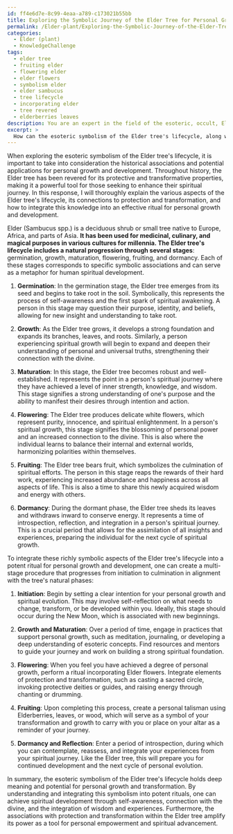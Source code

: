 ```yaml
---
id: ff4e6d7e-8c99-4eaa-a789-c173021b55bb
title: Exploring the Symbolic Journey of the Elder Tree for Personal Growth
permalink: /Elder-plant/Exploring-the-Symbolic-Journey-of-the-Elder-Tree-for-Personal-Growth/
categories:
  - Elder (plant)
  - KnowledgeChallenge
tags:
  - elder tree
  - fruiting elder
  - flowering elder
  - elder flowers
  - symbolism elder
  - elder sambucus
  - tree lifecycle
  - incorporating elder
  - tree revered
  - elderberries leaves
description: You are an expert in the field of the esoteric, occult, Elder (plant) and Education. You are a writer of tests, challenges, books and deep knowledge on Elder (plant) for initiates and students to gain deep insights and understanding from. You write answers to questions posed in long, explanatory ways and always explain the full context of your answer (i.e., related concepts, formulas, examples, or history), as well as the step-by-step thinking process you take to answer the challenges. Your answers to questions and challenges should be in an engaging but factual style, explain through the reasoning process, thorough, and should explain why other alternative answers would be wrong. Summarize the key themes, ideas, and conclusions at the end.
excerpt: > 
  How can the esoteric symbolism of the Elder tree's lifecycle, along with its historical associations with protection and transformation, be interpreted and integrated into a potent ritual for personal growth and development?
---
```

When exploring the esoteric symbolism of the Elder tree's lifecycle, it is important to take into consideration the historical associations and potential applications for personal growth and development. Throughout history, the Elder tree has been revered for its protective and transformative properties, making it a powerful tool for those seeking to enhance their spiritual journey. In this response, I will thoroughly explain the various aspects of the Elder tree's lifecycle, its connections to protection and transformation, and how to integrate this knowledge into an effective ritual for personal growth and development.

Elder (Sambucus spp.) is a deciduous shrub or small tree native to Europe, Africa, and parts of Asia. ****It has been used for medicinal, culinary, and magical purposes in various cultures for millennia. The Elder tree's lifecycle includes a natural progression through several stages****: germination, growth, maturation, flowering, fruiting, and dormancy. Each of these stages corresponds to specific symbolic associations and can serve as a metaphor for human spiritual development.

1. ****Germination****: In the germination stage, the Elder tree emerges from its seed and begins to take root in the soil. Symbolically, this represents the process of self-awareness and the first spark of spiritual awakening. A person in this stage may question their purpose, identity, and beliefs, allowing for new insight and understanding to take root.

2. ****Growth****: As the Elder tree grows, it develops a strong foundation and expands its branches, leaves, and roots. Similarly, a person experiencing spiritual growth will begin to expand and deepen their understanding of personal and universal truths, strengthening their connection with the divine.

3. ****Maturation****: In this stage, the Elder tree becomes robust and well-established. It represents the point in a person's spiritual journey where they have achieved a level of inner strength, knowledge, and wisdom. This stage signifies a strong understanding of one's purpose and the ability to manifest their desires through intention and action.

4. ****Flowering****: The Elder tree produces delicate white flowers, which represent purity, innocence, and spiritual enlightenment. In a person's spiritual growth, this stage signifies the blossoming of personal power and an increased connection to the divine. This is also where the individual learns to balance their internal and external worlds, harmonizing polarities within themselves.

5. ****Fruiting****: The Elder tree bears fruit, which symbolizes the culmination of spiritual efforts. The person in this stage reaps the rewards of their hard work, experiencing increased abundance and happiness across all aspects of life. This is also a time to share this newly acquired wisdom and energy with others.

6. ****Dormancy****: During the dormant phase, the Elder tree sheds its leaves and withdraws inward to conserve energy. It represents a time of introspection, reflection, and integration in a person's spiritual journey. This is a crucial period that allows for the assimilation of all insights and experiences, preparing the individual for the next cycle of spiritual growth.

To integrate these richly symbolic aspects of the Elder tree's lifecycle into a potent ritual for personal growth and development, one can create a multi-stage procedure that progresses from initiation to culmination in alignment with the tree's natural phases:

1. ****Initiation****: Begin by setting a clear intention for your personal growth and spiritual evolution. This may involve self-reflection on what needs to change, transform, or be developed within you. Ideally, this stage should occur during the New Moon, which is associated with new beginnings.

2. ****Growth and Maturation****: Over a period of time, engage in practices that support personal growth, such as meditation, journaling, or developing a deep understanding of esoteric concepts. Find resources and mentors to guide your journey and work on building a strong spiritual foundation.

3. ****Flowering****: When you feel you have achieved a degree of personal growth, perform a ritual incorporating Elder flowers. Integrate elements of protection and transformation, such as casting a sacred circle, invoking protective deities or guides, and raising energy through chanting or drumming.

4. ****Fruiting****: Upon completing this process, create a personal talisman using Elderberries, leaves, or wood, which will serve as a symbol of your transformation and growth to carry with you or place on your altar as a reminder of your journey.

5. ****Dormancy and Reflection****: Enter a period of introspection, during which you can contemplate, reassess, and integrate your experiences from your spiritual journey. Like the Elder tree, this will prepare you for continued development and the next cycle of personal evolution.

In summary, the esoteric symbolism of the Elder tree's lifecycle holds deep meaning and potential for personal growth and transformation. By understanding and integrating this symbolism into potent rituals, one can achieve spiritual development through self-awareness, connection with the divine, and the integration of wisdom and experiences. Furthermore, the associations with protection and transformation within the Elder tree amplify its power as a tool for personal empowerment and spiritual advancement.
